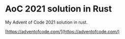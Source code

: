 # AoC 2021 solution in Rust

My Advent of Code 2021 solution in rust.

[https://adventofcode.com/](https://adventofcode.com/)
